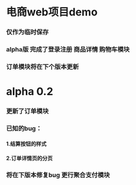 # 电商web项目demo
### 仅作为临时保存
### alpha版 完成了登录注册 商品详情 购物车模块
### 订单模块将在下个版本更新
# alpha 0.2
### 更新了订单模块
### 已知的bug：
#### 1.结算按钮的样式
#### 2.订单详情页的分页
### 将在下版本修复bug 更行聚合支付模块
